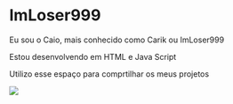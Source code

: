 # ImLoser999
Eu sou o Caio, mais conhecido como Carik ou ImLoser999

Estou desenvolvendo em HTML e Java Script

Utilizo esse espaço para comprtilhar os meus projetos

![](https://media.tenor.com/McPQygGOuXYAAAAi/gladgers-hacker-gers-guardians-of-galaxy.gif)
